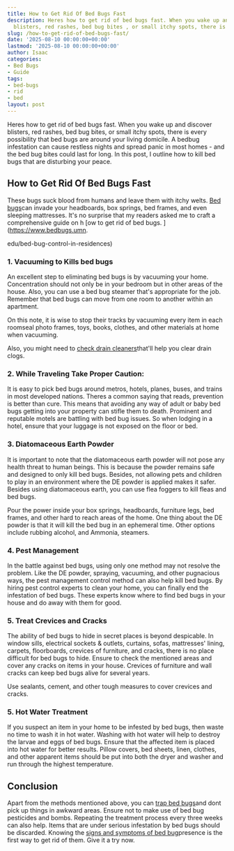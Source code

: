 ```yaml
---
title: How to Get Rid Of Bed Bugs Fast
description: Heres how to get rid of bed bugs fast. When you wake up and discover
  blisters, red rashes, bed bug bites , or small itchy spots, there is every possibility...
slug: /how-to-get-rid-of-bed-bugs-fast/
date: '2025-08-10 00:00:00+00:00'
lastmod: '2025-08-10 00:00:00+00:00'
author: Isaac
categories:
- Bed Bugs
- Guide
tags:
- bed-bugs
- rid
- bed
layout: post
---
```

Heres how to get rid of bed bugs fast. When you wake up and discover blisters, red rashes, bed bug bites, or small itchy spots, there is every possibility that bed bugs are around your living domicile. A bedbug infestation can cause restless nights and spread panic in most homes - and the bed bug bites could last for long. In this post, I outline how to kill bed bugs that are disturbing your peace.

##  How to Get Rid Of Bed Bugs Fast

These bugs suck blood from humans and leave them with itchy welts. [Bed bugs](https://pestpolicy.com/does-lavender-kill-[bed-bugs](https://pestpolicy.com/how-to-get-rid-of-bed-bug-bite-scars/)/)can invade your headboards, box springs, bed frames, and even sleeping mattresses. It's no surprise that my readers asked me to craft a comprehensive guide on h [ow to get rid of bed bugs. ](https://www.bedbugs.umn.

edu/bed-bug-control-in-residences)

###  1. Vacuuming to Kills bed bugs

An excellent step to eliminating bed bugs is by vacuuming your home. Concentration should not only be in your bedroom but in other areas of the house. Also, you can use a bed bug steamer that's appropriate for the job. Remember that bed bugs can move from one room to another within an apartment.

On this note, it is wise to stop their tracks by vacuuming every item in each roomseal photo frames, toys, books, clothes, and other materials at home when vacuuming.

Also, you might need to [check drain cleaners](https://pestpolicy.com/best-drain-cleaner//)that'll help you clear drain clogs.

###  2. While Traveling Take Proper Caution:

It is easy to pick bed bugs around metros, hotels, planes, buses, and trains in most developed nations. Theres a common saying that reads, prevention is better than cure. This means that avoiding any way of adult or baby bed bugs getting into your property can stifle them to death. Prominent and reputable motels are battling with bed bug issues. So when lodging in a hotel, ensure that your luggage is not exposed on the floor or bed.

###  3. Diatomaceous Earth Powder

It is important to note that the diatomaceous earth powder will not pose any health threat to human beings. This is because the powder remains safe and designed to only kill bed bugs. Besides, not allowing pets and children to play in an environment where the DE powder is applied makes it safer. Besides using diatomaceous earth, you can use flea foggers to kill fleas and bed bugs.

Pour the power inside your box springs, headboards, furniture legs, bed frames, and other hard to reach areas of the home. One thing about the DE powder is that it will kill the bed bug in an ephemeral time. Other options include rubbing alcohol, and Ammonia, steamers.

###  4. Pest Management

In the battle against bed bugs, using only one method may not resolve the problem. Like the DE powder, spraying, vacuuming, and other pugnacious ways, the pest management control method can also help kill bed bugs. By hiring pest control experts to clean your home, you can finally end the infestation of bed bugs. These experts know where to find bed bugs in your house and do away with them for good.

###  5. Treat Crevices and Cracks

The ability of bed bugs to hide in secret places is beyond despicable. In window sills, electrical sockets & outlets, curtains, sofas, mattresses' lining, carpets, floorboards, crevices of furniture, and cracks, there is no place difficult for bed bugs to hide. Ensure to check the mentioned areas and cover any cracks on items in your house. Crevices of furniture and wall cracks can keep bed bugs alive for several years.

Use sealants, cement, and other tough measures to cover crevices and cracks.

###  5. Hot Water Treatment

If you suspect an item in your home to be infested by bed bugs, then waste no time to wash it in hot water. Washing with hot water will help to destroy the larvae and eggs of bed bugs. Ensure that the affected item is placed into hot water for better results. Pillow covers, bed sheets, linen, clothes, and other apparent items should be put into both the dryer and washer and run through the highest temperature.

##  Conclusion

Apart from the methods mentioned above, you can [trap bed bugs](https://pestpolicy.com/best-bed-bug-traps/)and dont pick up things in awkward areas. Ensure not to make use of bed bug pesticides and bombs. Repeating the treatment process every three weeks can also help. Items that are under serious infestation by bed bugs should be discarded. Knowing the [signs and symptoms of bed bug](https://pestpolicy.com/can-you-see-bed-bugs/)presence is the first way to get rid of them. Give it a try now.